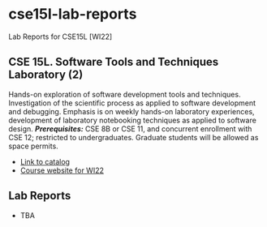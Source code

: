 # cse15l-lab-reports

Lab Reports for CSE15L [WI22]

## **CSE 15L. Software Tools and Techniques Laboratory (2)**

Hands-on exploration of software development tools and techniques. Investigation of the scientific process as applied to software development and debugging. Emphasis is on weekly hands-on laboratory experiences, development of laboratory notebooking techniques as applied to software design. ***Prerequisites:*** CSE 8B or CSE 11, and concurrent enrollment with CSE 12; restricted to undergraduates. Graduate students will be allowed as space permits.

- [Link to catalog](https://catalog.ucsd.edu/courses/CSE.html#cse15l)
- [Course website for WI22](https://ucsd-cse15l-w22.github.io/)

## Lab Reports

- TBA
